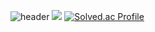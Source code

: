 ![header](https://capsule-render.vercel.app/api?type=waving&color=timeAuto&text=강병수입니다)
<a href="https://opgc.me/#/users/Kbyungs" target="_blank"><img src="https://api.opgc.me/githubs/users/Kbyungs/tag/?theme=basic" /></a>
[![Solved.ac Profile](http://mazassumnida.wtf/api/v2/generate_badge?boj=jasonkbs)](https://solved.ac/jasonkbs/)
